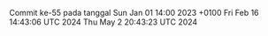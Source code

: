 Commit ke-55 pada tanggal Sun Jan 01 14:00 2023 +0100
Fri Feb 16 14:43:06 UTC 2024
Thu May  2 20:43:23 UTC 2024
